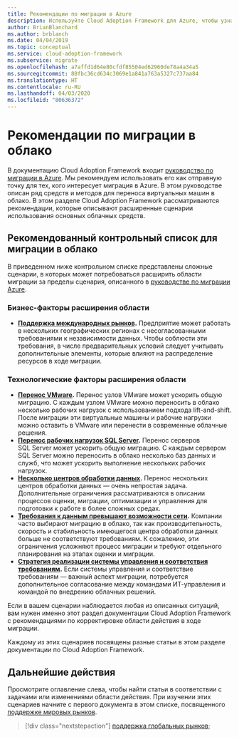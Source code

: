 ```yaml
---
title: Рекомендации по миграции в Azure
description: Используйте Cloud Adoption Framework для Azure, чтобы узнать, как реализовать средства, необходимые для согласования с рекомендациями по миграции в облако.
author: BrianBlanchard
ms.author: brblanch
ms.date: 04/04/2019
ms.topic: conceptual
ms.service: cloud-adoption-framework
ms.subservice: migrate
ms.openlocfilehash: a7affd1d64e80cfdf85504ed62960de78a4a34a5
ms.sourcegitcommit: 88fbc36cd634c3069e1a841a763a5327c737aa84
ms.translationtype: HT
ms.contentlocale: ru-RU
ms.lasthandoff: 04/03/2020
ms.locfileid: "80636372"
---
```

# <a name="best-practices-for-cloud-migration"></a>Рекомендации по миграции в облако

В документацию Cloud Adoption Framework входит [руководство по миграции в Azure](../azure-migration-guide/index.md). Мы рекомендуем использовать его как отправную точку для тех, кого интересует миграция в Azure. В этом руководстве описан ряд средств и методов для переноса виртуальных машин в облако. В этом разделе Cloud Adoption Framework рассматриваются рекомендации, которые описывают расширенные сценарии использования основных облачных средств.

## <a name="cloud-migration-best-practices-checklist"></a>Рекомендованный контрольный список для миграции в облако

В приведенном ниже контрольном списке представлены сложные сценарии, в которых может потребоваться расширить области миграции за пределы сценария, описанного в [руководстве по миграции Azure](../azure-migration-guide/index.md).

### <a name="business-driven-scope-expansion"></a>Бизнес-факторы расширения области

- **[Поддержка международных рынков](./multiple-regions.md).** Предприятие может работать в нескольких географических регионах с несогласованными требованиями к независимости данных. Чтобы соблюсти эти требования, в числе предварительных условий следует учитывать дополнительные элементы, которые влияют на распределение ресурсов в ходе миграции.

### <a name="technology-driven-scope-expansion"></a>Технологические факторы расширения области

- **[Перенос VMware](./vmware-host.md).** Перенос узлов VMware может ускорить общую миграцию. С каждым узлом VMware можно переносить в облако несколько рабочих нагрузок с использованием подхода lift-and-shift. После миграции эти виртуальные машины и рабочие нагрузки можно оставить в VMware или перенести в современные облачные решения.
- **[Перенос рабочих нагрузок SQL Server](./sql-migration.md).** Перенос серверов SQL Server может ускорить общую миграцию. С каждым сервером SQL Server можно переносить в облако несколько баз данных и служб, что может ускорить выполнение нескольких рабочих нагрузок.
- **[Несколько центров обработки данных](./multiple-datacenters.md).** Перенос нескольких центров обработки данных — очень непростая задача. Дополнительные ограничения рассматриваются в описании процессов оценки, миграции, оптимизации и управления для подготовки к работе в более сложных средах.
- **[Требования к данным превышают возможности сети](./network-capacity-exceeded.md).** Компании часто выбирают миграцию в облако, так как производительность, скорость и стабильность имеющегося центра обработки данных больше не соответствуют требованиям. К сожалению, эти ограничения усложняют процесс миграции и требуют отдельного планирования на этапах оценки и миграции.
- **[Стратегия реализации системы управления и соответствия требованиям](./governance-or-compliance.md).** Если системы управления и соответствие требованиям — важный аспект миграции, потребуется дополнительное согласование между командами ИТ-управления и командой по внедрению облачных решений.

Если в вашем сценарии наблюдается любая из описанных ситуаций, вам нужен именно этот раздел документации Cloud Adoption Framework с рекомендациями по корректировке области действия в ходе миграции.

Каждому из этих сценариев посвящены разные статьи в этом разделе документации по Cloud Adoption Framework.

## <a name="next-steps"></a>Дальнейшие действия

Просмотрите оглавление слева, чтобы найти статьи в соответствии с задачами или изменениями области действия. При изучении этих сценариев начните с первого документа в этом списке, посвященного [поддержке мировых рынков](./multiple-regions.md).

> [!div class="nextstepaction"]
> [поддержка глобальных рынков](./multiple-regions.md);

